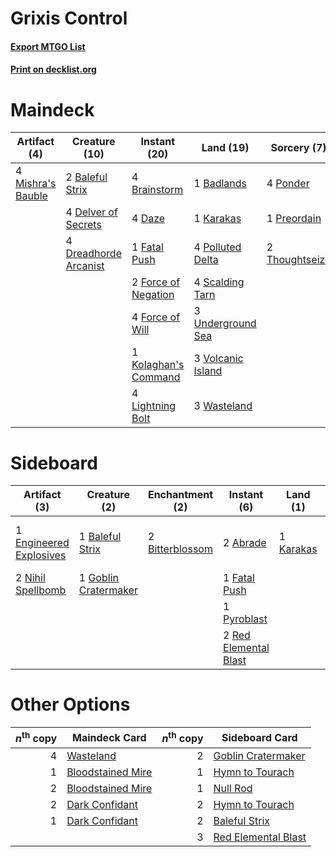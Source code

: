 # Grixis Control

#### [Export MTGO List](../collection/Grixis%20Control/Grixis%20Control.txt)
#### [Print on decklist.org](http://decklist.org/?deckmain=1%09Badlands%0A2%09Baleful%20Strix%0A4%09Brainstorm%0A4%09Daze%0A4%09Delver%20of%20Secrets%0A4%09Dreadhorde%20Arcanist%0A1%09Fatal%20Push%0A2%09Force%20of%20Negation%0A4%09Force%20of%20Will%0A1%09Karakas%0A1%09Kolaghan's%20Command%0A4%09Lightning%20Bolt%0A4%09Mishra's%20Bauble%0A4%09Polluted%20Delta%0A4%09Ponder%0A1%09Preordain%0A4%09Scalding%20Tarn%0A2%09Thoughtseize%0A3%09Underground%20Sea%0A3%09Volcanic%20Island%0A3%09Wasteland&deckside=2%09Abrade%0A1%09Baleful%20Strix%0A2%09Bitterblossom%0A1%09Engineered%20Explosives%0A1%09Fatal%20Push%0A1%09Goblin%20Cratermaker%0A1%09Karakas%0A1%09Lurrus%20of%20the%20Dream-Den%0A2%09Nihil%20Spellbomb%0A1%09Pyroblast%0A2%09Red%20Elemental%20Blast)
# Maindeck

|                                        Artifact (4)                                        |                                         Creature (10)                                          |                                         Instant (20)                                          |                                         Land (19)                                         |                                       Sorcery (7)                                       |
|--------------------------------------------------------------------------------------------|------------------------------------------------------------------------------------------------|-----------------------------------------------------------------------------------------------|-------------------------------------------------------------------------------------------|-----------------------------------------------------------------------------------------|
|4 [Mishra's Bauble](http://gatherer.wizards.com/Pages/Card/Details.aspx?multiverseid=122122)|2 [Baleful Strix](http://gatherer.wizards.com/Pages/Card/Details.aspx?multiverseid=376260)      |4 [Brainstorm](http://gatherer.wizards.com/Pages/Card/Details.aspx?multiverseid=3897)          |1 [Badlands](http://gatherer.wizards.com/Pages/Card/Details.aspx?multiverseid=878)         |4 [Ponder](http://gatherer.wizards.com/Pages/Card/Details.aspx?multiverseid=451051)      |
|                                                                                            |4 [Delver of Secrets](http://gatherer.wizards.com/Pages/Card/Details.aspx?multiverseid=226749)  |4 [Daze](http://gatherer.wizards.com/Pages/Card/Details.aspx?multiverseid=189255)              |1 [Karakas](http://gatherer.wizards.com/Pages/Card/Details.aspx?multiverseid=413782)       |1 [Preordain](http://gatherer.wizards.com/Pages/Card/Details.aspx?multiverseid=405347)   |
|                                                                                            |4 [Dreadhorde Arcanist](http://gatherer.wizards.com/Pages/Card/Details.aspx?multiverseid=461052)|1 [Fatal Push](http://gatherer.wizards.com/Pages/Card/Details.aspx?multiverseid=423724)        |4 [Polluted Delta](http://gatherer.wizards.com/Pages/Card/Details.aspx?multiverseid=405104)|2 [Thoughtseize](http://gatherer.wizards.com/Pages/Card/Details.aspx?multiverseid=438676)|
|                                                                                            |                                                                                                |2 [Force of Negation](http://gatherer.wizards.com/Pages/Card/Details.aspx?multiverseid=464001) |4 [Scalding Tarn](http://gatherer.wizards.com/Pages/Card/Details.aspx?multiverseid=405107) |                                                                                         |
|                                                                                            |                                                                                                |4 [Force of Will](http://gatherer.wizards.com/Pages/Card/Details.aspx?multiverseid=3107)       |3 [Underground Sea](http://gatherer.wizards.com/Pages/Card/Details.aspx?multiverseid=886)  |                                                                                         |
|                                                                                            |                                                                                                |1 [Kolaghan's Command](http://gatherer.wizards.com/Pages/Card/Details.aspx?multiverseid=394613)|3 [Volcanic Island](http://gatherer.wizards.com/Pages/Card/Details.aspx?multiverseid=887)  |                                                                                         |
|                                                                                            |                                                                                                |4 [Lightning Bolt](http://gatherer.wizards.com/Pages/Card/Details.aspx?multiverseid=806)       |3 [Wasteland](http://gatherer.wizards.com/Pages/Card/Details.aspx?multiverseid=413790)     |                                                                                         |


# Sideboard

|                                          Artifact (3)                                           |                                         Creature (2)                                          |                                     Enchantment (2)                                      |                                         Instant (6)                                         |                                      Land (1)                                      |       Unknown (1)       |
|-------------------------------------------------------------------------------------------------|-----------------------------------------------------------------------------------------------|------------------------------------------------------------------------------------------|---------------------------------------------------------------------------------------------|------------------------------------------------------------------------------------|-------------------------|
|1 [Engineered Explosives](http://gatherer.wizards.com/Pages/Card/Details.aspx?multiverseid=50139)|1 [Baleful Strix](http://gatherer.wizards.com/Pages/Card/Details.aspx?multiverseid=376260)     |2 [Bitterblossom](http://gatherer.wizards.com/Pages/Card/Details.aspx?multiverseid=397701)|2 [Abrade](http://gatherer.wizards.com/Pages/Card/Details.aspx?multiverseid=430772)          |1 [Karakas](http://gatherer.wizards.com/Pages/Card/Details.aspx?multiverseid=413782)|1 Lurrus of the Dream-Den|
|2 [Nihil Spellbomb](http://gatherer.wizards.com/Pages/Card/Details.aspx?multiverseid=442215)     |1 [Goblin Cratermaker](http://gatherer.wizards.com/Pages/Card/Details.aspx?multiverseid=452853)|                                                                                          |1 [Fatal Push](http://gatherer.wizards.com/Pages/Card/Details.aspx?multiverseid=423724)      |                                                                                    |                         |
|                                                                                                 |                                                                                               |                                                                                          |1 [Pyroblast](http://gatherer.wizards.com/Pages/Card/Details.aspx?multiverseid=4083)         |                                                                                    |                         |
|                                                                                                 |                                                                                               |                                                                                          |2 [Red Elemental Blast](http://gatherer.wizards.com/Pages/Card/Details.aspx?multiverseid=814)|                                                                                    |                         |


# Other Options

|*n*<sup>th</sup> copy|                                       Maindeck Card                                        |*n*<sup>th</sup> copy|                                       Sideboard Card                                        |
|--------------------:|--------------------------------------------------------------------------------------------|--------------------:|---------------------------------------------------------------------------------------------|
|                    4|[Wasteland](http://gatherer.wizards.com/Pages/Card/Details.aspx?multiverseid=413790)        |                    2|[Goblin Cratermaker](http://gatherer.wizards.com/Pages/Card/Details.aspx?multiverseid=452853)|
|                    1|[Bloodstained Mire](http://gatherer.wizards.com/Pages/Card/Details.aspx?multiverseid=405094)|                    1|[Hymn to Tourach](http://gatherer.wizards.com/Pages/Card/Details.aspx?multiverseid=413634)   |
|                    2|[Bloodstained Mire](http://gatherer.wizards.com/Pages/Card/Details.aspx?multiverseid=405094)|                    1|[Null Rod](http://gatherer.wizards.com/Pages/Card/Details.aspx?multiverseid=383034)          |
|                    2|[Dark Confidant](http://gatherer.wizards.com/Pages/Card/Details.aspx?multiverseid=397731)   |                    2|[Hymn to Tourach](http://gatherer.wizards.com/Pages/Card/Details.aspx?multiverseid=413634)   |
|                    1|[Dark Confidant](http://gatherer.wizards.com/Pages/Card/Details.aspx?multiverseid=397731)   |                    2|[Baleful Strix](http://gatherer.wizards.com/Pages/Card/Details.aspx?multiverseid=376260)     |
|                     |                                                                                            |                    3|[Red Elemental Blast](http://gatherer.wizards.com/Pages/Card/Details.aspx?multiverseid=814)  |

